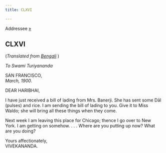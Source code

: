 ```yaml
---
title: CLXVI

---
```





  

  
Addressee [»](168_haribhai.htm)

## CLXVI

(*Translated from [Bengali](b8465e8166.pdf)* )

*To Swami Turiyananda*

SAN FRANCISCO,  
*March, 1900*.

DEAR HARIBHAI,

I have just received a bill of lading from Mrs. Banerji. She has sent
some Dāl (pulses) and rice. I am sending the bill of lading to you. Give
it to Miss Waldo; she will bring all these things when they come.

Next week I am leaving this place for Chicago; thence I go over to New
York. I am getting on somehow. . . . Where are you putting up now? What
are you doing?

Yours affectionately,  
VIVEKANANDA.


